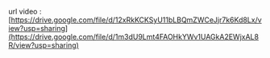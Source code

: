 url video : [https://drive.google.com/file/d/12xRkKCKSyU11bLBQmZWCeJjr7k6Kd8Lx/view?usp=sharing](https://drive.google.com/file/d/1m3dU9Lmt4FAOHkYWv1UAGkA2EWjxAL8R/view?usp=sharing)
